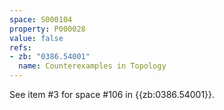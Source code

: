 ```yaml
---
space: S000104
property: P000028
value: false
refs:
- zb: "0386.54001"
  name: Counterexamples in Topology
---
```


See item #3 for space #106 in {{zb:0386.54001}}.

